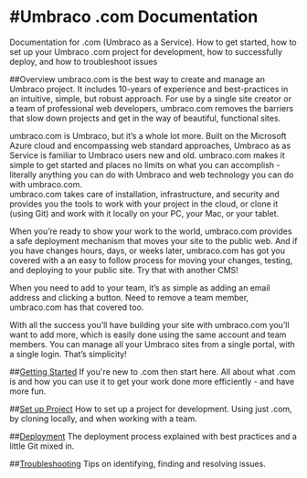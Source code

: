 #Umbraco .com Documentation========Documentation for .com (Umbraco as a Service).  How to get started, how to set up your Umbraco .com project for development, how to successfully deploy, and how to troubleshoot issues##Overviewumbraco.com is the best way to create and manage an Umbraco project.  It includes 10-years of experience and best-practices in an intuitive, simple, but robust approach.  For use by a single site creator or a team of professional web developers, umbraco.com removes the barriers that slow down projects and get in the way of beautiful, functional sites.umbraco.com is Umbraco, but it’s a whole lot more.  Built on the Microsoft Azure cloud and encompassing web standard approaches, Umbraco as as Service is familiar to Umbraco users new and old.  umbraco.com makes it simple to get started and places no limits on what you can accomplish - literally anything you can do with Umbraco and web technology you can do with umbraco.com.  umbraco.com takes care of installation, infrastructure, and security and provides you the tools to work with your project in the cloud, or clone it (using Git) and work with it locally on your PC, your Mac, or your tablet.  When you’re ready to show your work to the world, umbraco.com provides a safe deployment mechanism that moves your site to the public web.  And if you have changes hours, days, or weeks later, umbraco.com has got you covered with a an easy to follow process for moving your changes, testing, and deploying to your public site.  Try that with another CMS!When you need to add to your team, it’s as simple as adding an email address and clicking a button.  Need to remove a team member, umbraco.com has that covered too.With all the success you’ll have building your site with umbraco.com you’ll want to add more, which is easily done using the same account and team members.  You can manage all your Umbraco sites from a single portal, with a single login.  That’s simplicity!##[Getting Started](GetStarted/index.md)If you're new to .com then start here.  All about what .com is and how you can use it to get your work done more efficiently - and have more fun.##[Set up Project](SetUp/index.md)How to set up a project for development.  Using just .com, by cloning locally, and when working with a team.##[Deployment](Deployment/index.md)The deployment process explained with best practices and a little Git mixed in.##[Troubleshooting](Troubleshooting/index.md)Tips on identifying, finding and resolving issues.
